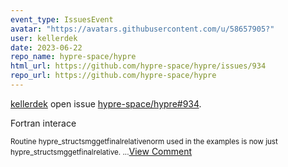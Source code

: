 ```yaml
---
event_type: IssuesEvent
avatar: "https://avatars.githubusercontent.com/u/58657905?"
user: kellerdek
date: 2023-06-22
repo_name: hypre-space/hypre
html_url: https://github.com/hypre-space/hypre/issues/934
repo_url: https://github.com/hypre-space/hypre
---
```


<a href='https://github.com/kellerdek' target='_blank'>kellerdek</a> open issue <a href='https://github.com/hypre-space/hypre/issues/934' target='_blank'>hypre-space/hypre#934</a>.

<p>Fortran interace </p><small>Routine hypre_structsmggetfinalrelativenorm used in the examples is now just hypre_structsmggetfinalrelative. ...</small><a href='https://github.com/hypre-space/hypre/issues/934' target='_blank'>View Comment</a>